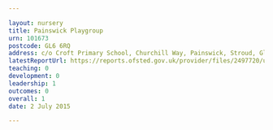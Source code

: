 ```yaml
---

layout: nursery
title: Painswick Playgroup
urn: 101673
postcode: GL6 6RQ
address: c/o Croft Primary School, Churchill Way, Painswick, Stroud, Gloucestershire, GL6 6RQ
latestReportUrl: https://reports.ofsted.gov.uk/provider/files/2497720/urn/101673.pdf
teaching: 0
development: 0
leadership: 1
outcomes: 0
overall: 1
date: 2 July 2015

---
```

